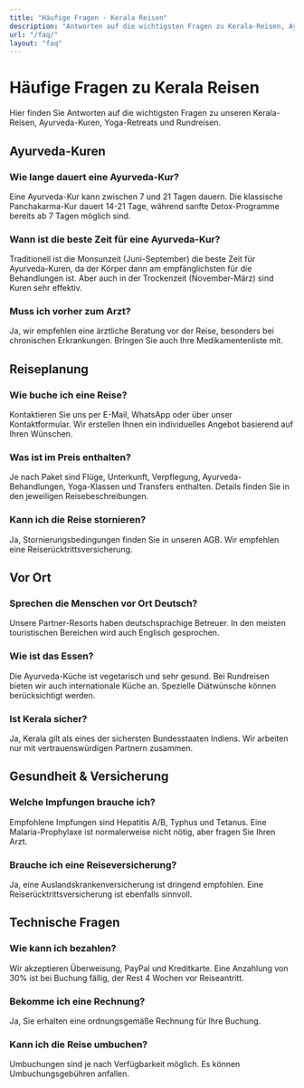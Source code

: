 ```yaml
---
title: "Häufige Fragen - Kerala Reisen"
description: "Antworten auf die wichtigsten Fragen zu Kerala-Reisen, Ayurveda-Kuren, Yoga-Retreats und Rundreisen."
url: "/faq/"
layout: "faq"
---
```


# Häufige Fragen zu Kerala Reisen

Hier finden Sie Antworten auf die wichtigsten Fragen zu unseren Kerala-Reisen, Ayurveda-Kuren, Yoga-Retreats und Rundreisen.

## Ayurveda-Kuren

### Wie lange dauert eine Ayurveda-Kur?
Eine Ayurveda-Kur kann zwischen 7 und 21 Tagen dauern. Die klassische Panchakarma-Kur dauert 14-21 Tage, während sanfte Detox-Programme bereits ab 7 Tagen möglich sind.

### Wann ist die beste Zeit für eine Ayurveda-Kur?
Traditionell ist die Monsunzeit (Juni-September) die beste Zeit für Ayurveda-Kuren, da der Körper dann am empfänglichsten für die Behandlungen ist. Aber auch in der Trockenzeit (November-März) sind Kuren sehr effektiv.

### Muss ich vorher zum Arzt?
Ja, wir empfehlen eine ärztliche Beratung vor der Reise, besonders bei chronischen Erkrankungen. Bringen Sie auch Ihre Medikamentenliste mit.

## Reiseplanung

### Wie buche ich eine Reise?
Kontaktieren Sie uns per E-Mail, WhatsApp oder über unser Kontaktformular. Wir erstellen Ihnen ein individuelles Angebot basierend auf Ihren Wünschen.

### Was ist im Preis enthalten?
Je nach Paket sind Flüge, Unterkunft, Verpflegung, Ayurveda-Behandlungen, Yoga-Klassen und Transfers enthalten. Details finden Sie in den jeweiligen Reisebeschreibungen.

### Kann ich die Reise stornieren?
Ja, Stornierungsbedingungen finden Sie in unseren AGB. Wir empfehlen eine Reiserücktrittsversicherung.

## Vor Ort

### Sprechen die Menschen vor Ort Deutsch?
Unsere Partner-Resorts haben deutschsprachige Betreuer. In den meisten touristischen Bereichen wird auch Englisch gesprochen.

### Wie ist das Essen?
Die Ayurveda-Küche ist vegetarisch und sehr gesund. Bei Rundreisen bieten wir auch internationale Küche an. Spezielle Diätwünsche können berücksichtigt werden.

### Ist Kerala sicher?
Ja, Kerala gilt als eines der sichersten Bundesstaaten Indiens. Wir arbeiten nur mit vertrauenswürdigen Partnern zusammen.

## Gesundheit & Versicherung

### Welche Impfungen brauche ich?
Empfohlene Impfungen sind Hepatitis A/B, Typhus und Tetanus. Eine Malaria-Prophylaxe ist normalerweise nicht nötig, aber fragen Sie Ihren Arzt.

### Brauche ich eine Reiseversicherung?
Ja, eine Auslandskrankenversicherung ist dringend empfohlen. Eine Reiserücktrittsversicherung ist ebenfalls sinnvoll.

## Technische Fragen

### Wie kann ich bezahlen?
Wir akzeptieren Überweisung, PayPal und Kreditkarte. Eine Anzahlung von 30% ist bei Buchung fällig, der Rest 4 Wochen vor Reiseantritt.

### Bekomme ich eine Rechnung?
Ja, Sie erhalten eine ordnungsgemäße Rechnung für Ihre Buchung.

### Kann ich die Reise umbuchen?
Umbuchungen sind je nach Verfügbarkeit möglich. Es können Umbuchungsgebühren anfallen.
